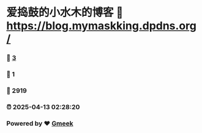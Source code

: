 # 爱捣鼓的小水木的博客 :link: https://blog.mymaskking.dpdns.org/ 
### :page_facing_up: [3](https://blog.mymaskking.dpdns.org//tag.html) 
### :speech_balloon: 1 
### :hibiscus: 2919 
### :alarm_clock: 2025-04-13 02:28:20 
### Powered by :heart: [Gmeek](https://github.com/Meekdai/Gmeek)
